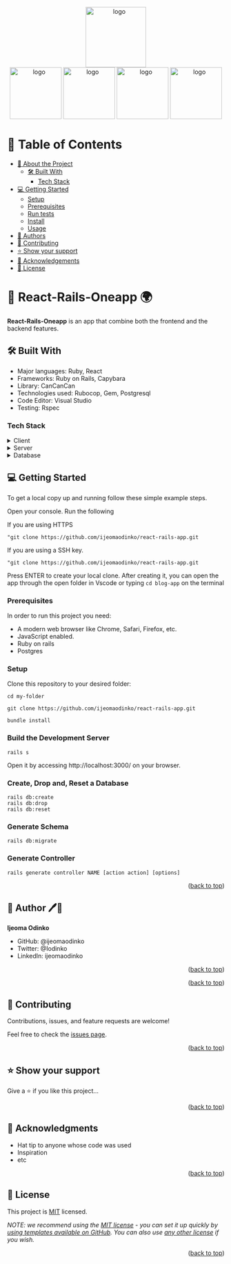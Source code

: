 <a name="readme-top"></a>

<!--
HOW TO USE:
This is an example of how you may give instructions on setting up your project locally.

Modify this file to match your project and remove sections that don't apply.

REQUIRED SECTIONS:
- Table of Contents
- About the Project
  - Built With
  - Live Demo
- Getting Started
- Authors
- Future Features
- Contributing
- Show your support
- Acknowledgements
- License

After you're finished please remove all the comments and instructions!
-->

<div align="center">

  <img src="murple_logo.png" alt="logo" width="140"  height="auto" />
  <br/>

 <img src="https://badgen.net/builder#badge/Ruby%20on%20Rails/7.0.4/red" alt="logo" width="120"  height="auto" />
<img src="https://img.shields.io/badge/postgres-%23316192.svg?style=for-the-badge&logo=postgresql&logoColor=white" alt="logo" width="120"  height="auto" />
<img src="https://img.shields.io/badge/github-%23121011.svg?style=for-the-badge&logo=github&logoColor=white" alt="logo" width="120"  height="auto" />
<img src="https://img.shields.io/badge/ruby-%23CC342D.svg?style=for-the-badge&logo=ruby&logoColor=white" alt="logo" width="120"  height="auto" />
</div>

<!-- TABLE OF CONTENTS -->

# 📗 Table of Contents

- [📖 About the Project](#about-project)
  - [🛠 Built With](#built-with)
    - [Tech Stack](#tech-stack)
- [💻 Getting Started](#getting-started)
  - [Setup](#setup)
  - [Prerequisites](#prerequisites)
  - [Run tests](#run-tests)
  - [Install](#install)
  - [Usage](#usage)
- [👥 Authors](#authors)
- [🤝 Contributing](#contributing)
- [⭐️ Show your support](#support)
- [🙏 Acknowledgements](#acknowledgements)
- [📝 License](#license)

<!-- PROJECT DESCRIPTION -->

# 📖 React-Rails-Oneapp 🌍<a name="about-project"></a>

**React-Rails-Oneapp** is an app that combine both the frontend and the backend features.

## 🛠 Built With <a name="built-with"></a>
- Major languages: Ruby, React
- Frameworks: Ruby on Rails, Capybara
- Library: CanCanCan
- Technologies used: Rubocop, Gem, Postgresql
- Code Editor: Visual Studio
- Testing: Rspec

### Tech Stack <a name="tech-stack"></a>

<details>
  <summary>Client</summary>
  <ul>
    <li><a href="https://reactjs.org/">React.js</a></li>
  </ul>
</details>

<details>
  <summary>Server</summary>
  <ul>
    <li><a href="https://rubyonrails.org/">RubyonRails</a></li>
  </ul>
</details>

<details>
<summary>Database</summary>
  <ul>
    <li><a href="https://www.postgresql.org/">PostgreSQL</a></li>
  </ul>
</details>

<!-- GETTING STARTED -->

## 💻 Getting Started <a name="getting-started"></a>

To get a local copy up and running follow these simple example steps.

Open your console. Run the following 

If you are using HTTPS

    "git clone https://github.com/ijeomaodinko/react-rails-app.git

If you are using a SSH key.

    "git clone https://github.com/ijeomaodinko/react-rails-app.git


Press ENTER to create your local clone. After creating it, you can open the app through the open folder in Vscode or typing   `cd blog-app`    on the terminal 

### Prerequisites

In order to run this project you need:
- A modern web browser like Chrome, Safari, Firefox, etc.
- JavaScript enabled.
- Ruby on rails
- Postgres


### Setup

Clone this repository to your desired folder:

    cd my-folder

    git clone https://github.com/ijeomaodinko/react-rails-app.git

    bundle install


### Build the Development Server

    rails s 

Open it by accessing http://localhost:3000/ on your browser.


### Create, Drop and, Reset a Database

    rails db:create
    rails db:drop
    rails db:reset

### Generate Schema

    rails db:migrate

### Generate Controller

    rails generate controller NAME [action action] [options]
    

<p align="right">(<a href="#readme-top">back to top</a>)</p>

<!-- AUTHORS -->

##  👤 Author <a name="authors"></a> 🖊📖


  **Ijeoma Odinko**

- GitHub: @ijeomaodinko
- Twitter: @Iodinko
- LinkedIn: ijeomaodinko


<p align="right">(<a href="#readme-top">back to top</a>)</p>



<p align="right">(<a href="#readme-top">back to top</a>)</p>

<!-- CONTRIBUTING -->

## 🤝 Contributing <a name="contributing"></a>

Contributions, issues, and feature requests are welcome!

Feel free to check the [issues page](../../issues/).

<p align="right">(<a href="#readme-top">back to top</a>)</p>

<!-- SUPPORT -->

## ⭐️ Show your support <a name="support"></a>


Give a ⭐️ if you like this project...

<p align="right">(<a href="#readme-top">back to top</a>)</p>

<!-- ACKNOWLEDGEMENTS -->

## 🙏 Acknowledgments <a name="acknowledgements"></a>

- Hat tip to anyone whose code was used
- Inspiration
- etc


<p align="right">(<a href="#readme-top">back to top</a>)</p>

<!-- LICENSE -->

## 📝 License <a name="license"></a>

This project is [MIT](./LICENSE) licensed.

_NOTE: we recommend using the [MIT license](https://choosealicense.com/licenses/mit/) - you can set it up quickly by [using templates available on GitHub](https://docs.github.com/en/communities/setting-up-your-project-for-healthy-contributions/adding-a-license-to-a-repository). You can also use [any other license](https://choosealicense.com/licenses/) if you wish._

<p align="right">(<a href="#readme-top">back to top</a>)</p>
